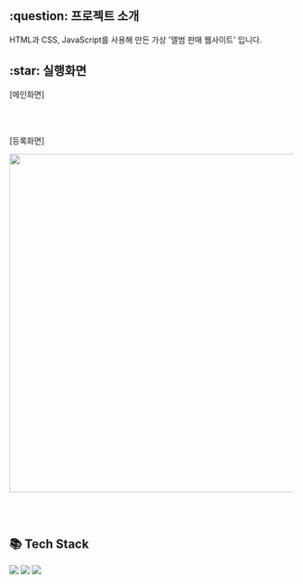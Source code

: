 <h2>:question: 프로젝트 소개</h2>
<p>HTML과 CSS, JavaScript를 사용해 만든 가상 '앨범 판매 웹사이트' 입니다.</p>

<h2>:star: 실행화면</h2>
<p>[메인화면]</p>

<br /><br />

<p>[등록화면]</p>
<img src="https://github.com/user-attachments/assets/bd9e9537-9d57-49c1-842c-781e44147e52" width="600px">

<br /><br />

<h2>📚 Tech Stack</h2>
<div>
  <img src="https://img.shields.io/badge/HTML5-E34F26?style=flat&logo=HTML5&logoColor=white" />
  <img src="https://img.shields.io/badge/CSS3-1572B6?style=flat&logo=CSS3&logoColor=white" />
  <img src="https://img.shields.io/badge/JavaScript-F7DF1E?style=flat&logo=JavaScript&logoColor=white" />
</div>
